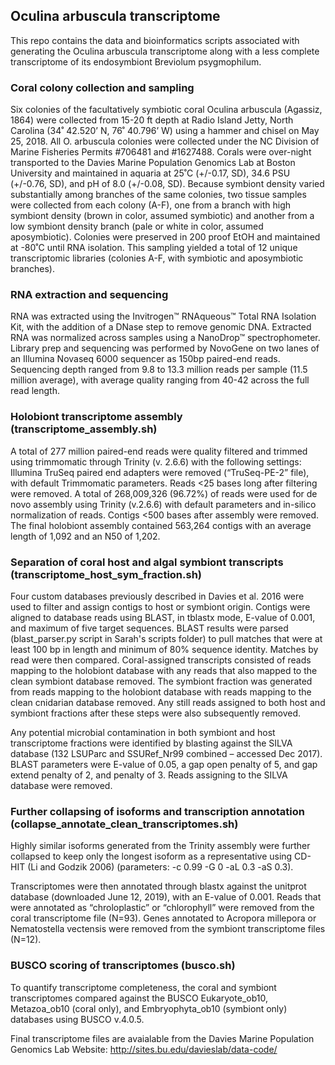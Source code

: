 ## Oculina arbuscula transcriptome
This repo contains the data and bioinformatics scripts associated with generating the Oculina arbuscula transcriptome along with a less complete transcriptome of its endosymbiont Breviolum psygmophilum. 

### Coral colony collection and sampling
Six colonies of the facultatively symbiotic coral Oculina arbuscula (Agassiz, 1864) were collected from 15-20 ft depth at Radio Island Jetty, North Carolina (34˚ 42.520’ N, 76˚ 40.796’ W) using a hammer and chisel on May 25, 2018. All O. arbuscula colonies were collected under the NC Division of Marine Fisheries Permits #706481 and #1627488. Corals were over-night transported to the Davies Marine Population Genomics Lab at Boston University and maintained in aquaria at 25˚C (+/-0.17, SD), 34.6 PSU (+/-0.76, SD), and pH of 8.0 (+/-0.08, SD). Because symbiont density varied substantially among branches of the same colonies, two tissue samples were collected from each colony (A-F), one from a branch with high symbiont density (brown in color, assumed symbiotic) and another from a low symbiont density branch (pale or white in color, assumed aposymbiotic). Colonies were preserved in 200 proof EtOH and maintained at -80˚C until RNA isolation. This sampling yielded a total of 12 unique transcriptomic libraries (colonies A-F, with symbiotic and aposymbiotic branches). 

### RNA extraction and sequencing
RNA was extracted using the Invitrogen™ RNAqueous™ Total RNA Isolation Kit, with the addition of a DNase step to remove genomic DNA. Extracted RNA was normalized across samples using a NanoDrop™ spectrophometer. Library prep and sequencing was performed by NovoGene on two lanes of an Illumina Novaseq 6000 sequencer as 150bp paired-end reads. Sequencing depth ranged from 9.8 to 13.3 million reads per sample (11.5 million average), with average quality ranging from 40-42 across the full read length.

### Holobiont transcriptome assembly (transcriptome_assembly.sh)  
A total of 277 million paired-end reads were quality filtered and trimmed using trimmomatic through Trinity (v. 2.6.6) with the following settings: Illumina TruSeq paired end adapters were removed (“TruSeq-PE-2” file), with default Trimmomatic parameters. Reads <25 bases long after filtering were removed. 
A total of 268,009,326 (96.72%) of reads were used for de novo assembly using Trinity (v.2.6.6) with default parameters and in-silico normalization of reads. Contigs <500 bases after assembly were removed. The final holobiont assembly contained 563,264 contigs with an average length of 1,092 and an N50 of 1,202. 

### Separation of coral host and algal symbiont transcripts (transcriptome_host_sym_fraction.sh)  
Four custom databases previously described in Davies et al. 2016 were used to filter and assign contigs to host or symbiont origin. Contigs were aligned to database reads using BLAST, in tblastx mode, E-value of 0.001, and maximum of five target sequences. BLAST results were parsed (blast_parser.py script in Sarah's scripts folder) to pull matches that were at least 100 bp in length and minimum of 80% sequence identity. Matches by read were then compared. Coral-assigned transcripts consisted of reads mapping to the holobiont database with any reads that also mapped to the clean symbiont database removed. The symbiont fraction was generated from reads mapping to the holobiont database with reads mapping to the clean cnidarian database removed. Any still reads assigned to both host and symbiont fractions after these steps were also subsequently removed. 

Any potential microbial contamination in both symbiont and host transcriptome fractions were identified by blasting against the SILVA database (132 LSUParc and SSURef_Nr99 combined – accessed Dec 2017). BLAST parameters were E-value of 0.05, a gap open penalty of 5, and gap extend penalty of 2, and penalty of 3. Reads assigning to the SILVA database were removed. 

### Further collapsing of isoforms and transcription annotation (collapse_annotate_clean_transcriptomes.sh)
Highly similar isoforms generated from the Trinity assembly were further collapsed to keep only the longest isoform as a representative using CD-HIT (Li and Godzik 2006) (parameters: -c 0.99 -G 0 -aL 0.3 -aS 0.3). 

Transcriptomes were then annotated through blastx against the unitprot database (downloaded June 12, 2019), with an E-value of 0.001. Reads that were annotated as “chroloplastic” or “chlorophyll” were removed from the coral transcriptome file (N=93). Genes annotated to Acropora millepora or Nematostella vectensis were removed from the symbiont transcriptome files (N=12). 

### BUSCO scoring of transcriptomes (busco.sh) 
To quantify transcriptome completeness, the coral and symbiont transcriptomes compared against the BUSCO Eukaryote_ob10, Metazoa_ob10 (coral only), and Embryophyta_ob10 (symbiont only) databases using BUSCO v.4.0.5. 

Final transcriptome files are avaialable from the Davies Marine Population Genomics Lab Website: http://sites.bu.edu/davieslab/data-code/
